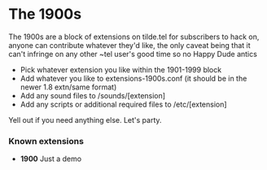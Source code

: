 # The 1900s #

The 1900s are a block of extensions on tilde.tel for subscribers to hack on, anyone can contribute whatever they'd like, the only caveat being that it can't infringe on any other ~tel user's good time so no Happy Dude antics

* Pick whatever extension you like within the 1901-1999 block
* Add whatever you like to extensions-1900s.conf (it should be in the newer 1.8 extn/same format)
* Add any sound files to /sounds/[extension]
* Add any scripts or additional required files to /etc/[extension]

Yell out if you need anything else. Let's party.


### Known extensions ###
* **1900** Just a demo
